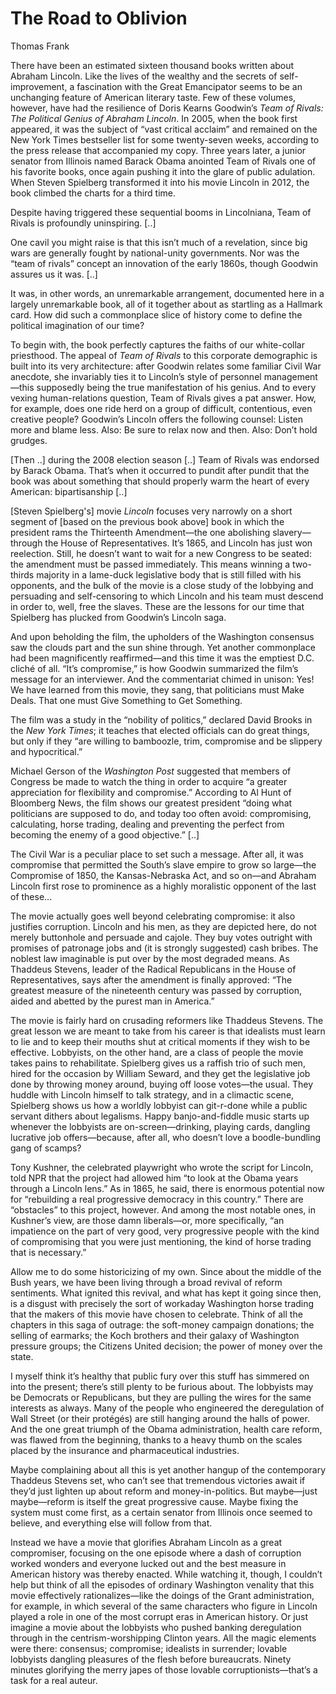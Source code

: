 # The Road to Oblivion

Thomas Frank

There have been an estimated sixteen thousand books written about
Abraham Lincoln. Like the lives of the wealthy and the secrets of
self-improvement, a fascination with the Great Emancipator seems to be
an unchanging feature of American literary taste. Few of these
volumes, however, have had the resilience of Doris Kearns Goodwin’s
*Team of Rivals: The Political Genius of Abraham Lincoln*. In 2005,
when the book first appeared, it was the subject of “vast critical
acclaim” and remained on the New York Times bestseller list for some
twenty-seven weeks, according to the press release that accompanied my
copy. Three years later, a junior senator from Illinois named Barack
Obama anointed Team of Rivals one of his favorite books, once again
pushing it into the glare of public adulation. When Steven Spielberg
transformed it into his movie Lincoln in 2012, the book climbed the
charts for a third time.

Despite having triggered these sequential booms in Lincolniana, Team
of Rivals is profoundly uninspiring. [..]

One cavil you might raise is that this isn’t much of a revelation,
since big wars are generally fought by national-unity governments. Nor
was the “team of rivals” concept an innovation of the early 1860s,
though Goodwin assures us it was. [..]

It was, in other words, an unremarkable arrangement, documented here
in a largely unremarkable book, all of it together about as startling
as a Hallmark card. How did such a commonplace slice of history come
to define the political imagination of our time?

To begin with, the book perfectly captures the faiths of our
white-collar priesthood. The appeal of *Team of Rivals* to this
corporate demographic is built into its very architecture: after
Goodwin relates some familiar Civil War anecdote, she invariably ties
it to Lincoln’s style of personnel management—this supposedly being
the true manifestation of his genius. And to every vexing
human-relations question, Team of Rivals gives a pat answer. How, for
example, does one ride herd on a group of difficult, contentious, even
creative people? Goodwin’s Lincoln offers the following counsel:
Listen more and blame less. Also: Be sure to relax now and then. Also:
Don’t hold grudges.

[Then ..] during the 2008 election season [..] Team of Rivals was
endorsed by Barack Obama. That’s when it occurred to pundit after
pundit that the book was about something that should properly warm the
heart of every American: bipartisanship [..]

[Steven Spielberg's] movie *Lincoln* focuses very narrowly on a short
segment of [based on the previous book above] book in which the
president rams the Thirteenth Amendment—the one abolishing
slavery—through the House of Representatives. It’s 1865, and Lincoln
has just won reelection. Still, he doesn’t want to wait for a new
Congress to be seated: the amendment must be passed immediately. This
means winning a two-thirds majority in a lame-duck legislative body
that is still filled with his opponents, and the bulk of the movie is
a close study of the lobbying and persuading and self-censoring to
which Lincoln and his team must descend in order to, well, free the
slaves. These are the lessons for our time that Spielberg has plucked
from Goodwin’s Lincoln saga.

And upon beholding the film, the upholders of the Washington consensus
saw the clouds part and the sun shine through. Yet another commonplace
had been magnificently reaffirmed—and this time it was the emptiest
D.C. cliché of all. “It’s compromise,” is how Goodwin summarized the
film’s message for an interviewer. And the commentariat chimed in
unison: Yes! We have learned from this movie, they sang, that
politicians must Make Deals. That one must Give Something to Get
Something.

The film was a study in the “nobility of politics,” declared David
Brooks in the *New York Times*; it teaches that elected officials can
do great things, but only if they “are willing to bamboozle, trim,
compromise and be slippery and hypocritical.”

<a name='linc1'></a>

Michael Gerson of the *Washington Post* suggested that members of
Congress be made to watch the thing in order to acquire “a greater
appreciation for flexibility and compromise.” According to Al Hunt of
Bloomberg News, the film shows our greatest president “doing what
politicians are supposed to do, and today too often avoid:
compromising, calculating, horse trading, dealing and preventing the
perfect from becoming the enemy of a good objective.” [..]

The Civil War is a peculiar place to set such a message. After all, it
was compromise that permitted the South’s slave empire to grow so
large—the Compromise of 1850, the Kansas-Nebraska Act, and so on—and
Abraham Lincoln first rose to prominence as a highly moralistic
opponent of the last of these...

The movie actually goes well beyond celebrating compromise: it also
justifies corruption. Lincoln and his men, as they are depicted here,
do not merely buttonhole and persuade and cajole. They buy votes
outright with promises of patronage jobs and (it is strongly
suggested) cash bribes. The noblest law imaginable is put over by the
most degraded means. As Thaddeus Stevens, leader of the Radical
Republicans in the House of Representatives, says after the amendment
is finally approved: “The greatest measure of the nineteenth century
was passed by corruption, aided and abetted by the purest man in
America.”

The movie is fairly hard on crusading reformers like Thaddeus
Stevens. The great lesson we are meant to take from his career is that
idealists must learn to lie and to keep their mouths shut at critical
moments if they wish to be effective. Lobbyists, on the other hand,
are a class of people the movie takes pains to rehabilitate. Spielberg
gives us a raffish trio of such men, hired for the occasion by William
Seward, and they get the legislative job done by throwing money
around, buying off loose votes—the usual. They huddle with Lincoln
himself to talk strategy, and in a climactic scene, Spielberg shows us
how a worldly lobbyist can git-r-done while a public servant dithers
about legalisms. Happy banjo-and-fiddle music starts up whenever the
lobbyists are on-screen—drinking, playing cards, dangling lucrative
job offers—because, after all, who doesn’t love a boodle-bundling gang
of scamps?

Tony Kushner, the celebrated playwright who wrote the script for
Lincoln, told NPR that the project had allowed him “to look at the
Obama years through a Lincoln lens.” As in 1865, he said, there is
enormous potential now for “rebuilding a real progressive democracy in
this country.” There are “obstacles” to this project, however. And
among the most notable ones, in Kushner’s view, are those damn
liberals—or, more specifically, “an impatience on the part of very
good, very progressive people with the kind of compromising that you
were just mentioning, the kind of horse trading that is necessary.”

Allow me to do some historicizing of my own. Since about the middle of
the Bush years, we have been living through a broad revival of reform
sentiments. What ignited this revival, and what has kept it going
since then, is a disgust with precisely the sort of workaday
Washington horse trading that the makers of this ​movie have chosen to
celebrate. Think of all the chapters in this saga of outrage: the
soft-money campaign donations; the selling of earmarks; the Koch
brothers and their galaxy of Washington pressure groups; the Citizens
United decision; the power of money over the state.

I myself think it’s healthy that public fury over this stuff has
simmered on into the present; there’s still plenty to be furious
about. The lobbyists may be Democrats or Republicans, but they are
pulling the wires for the same interests as always. Many of the people
who engineered the deregulation of Wall Street (or their protégés) are
still hanging around the halls of power. And the one great triumph of
the Obama administration, health care reform, was flawed from the
beginning, thanks to a heavy thumb on the scales placed by the
insurance and pharmaceutical industries.

Maybe complaining about all this is yet another hangup of the
contemporary Thaddeus Stevens set, who can’t see that tremendous
victories await if they’d just lighten up about reform and
money-in-politics. But maybe—just maybe—reform is itself the great
progressive cause. Maybe fixing the system must come first, as a
certain senator from Illinois once seemed to believe, and everything
else will follow from that.

Instead we have a movie that glorifies Abraham Lincoln as a great
compromiser, focusing on the one episode where a dash of corruption
worked wonders and everyone lucked out and the best measure in
American history was thereby enacted. While watching it, though, I
couldn’t help but think of all the episodes of ordinary Washington
venality that this movie effectively rationalizes—like the doings of
the Grant administration, for example, in which several of the same
characters who figure in ​Lincoln played a role in one of the most
corrupt eras in American history. Or just imagine a movie about the
lobbyists who pushed banking deregulation through in the
centrism-worshipping Clinton years. All the magic elements were there:
consensus; compromise; idealists in surrender; lovable lobbyists
dangling pleasures of the flesh before bureaucrats. Ninety minutes
glorifying the merry japes of those lovable corruptionists—that’s a
task for a real auteur.

